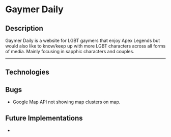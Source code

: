 # Gaymer Daily

## Description

Gaymer Daily is a website for LGBT gaymers that enjoy Apex Legends but would also like to know/keep up with more LGBT characters across all forms of media. Mainly focusing in sapphic characters and couples.

<hr>

## Technologies

## Bugs

- Google Map API not showing map clusters on map.

## Future Implementations

-
